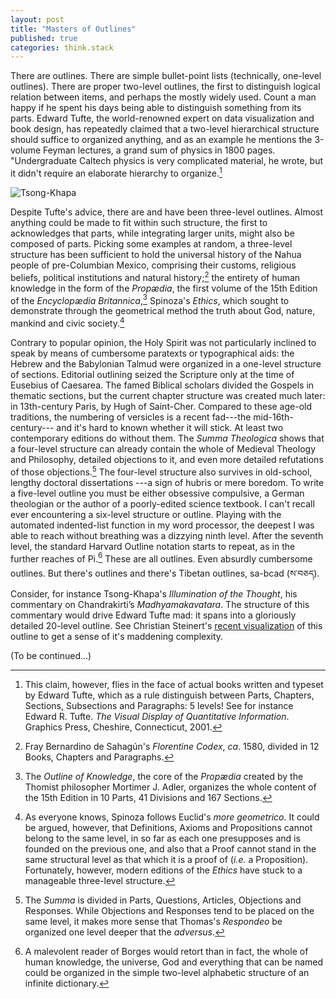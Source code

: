 ```yaml
---
layout: post
title: "Masters of Outlines"
published: true
categories: think.stack
---
```


There are outlines. There are simple bullet-point lists (technically,
one-level outlines). There are proper two-level outlines, the first to
distinguish logical relation between items, and perhaps the mostly widely
used. Count a man happy if he spent his days being able to distinguish
something from its parts. Edward Tufte, the world-renowned expert on data visualization and book design,
has repeatedly claimed that a two-level hierarchical structure should suffice to organized anything, and as an example
he mentions the 3-volume Feyman lectures, a grand sum of physics in 1800 pages. "Undergraduate Caltech physics is very complicated material, he wrote,
but it didn't require an elaborate hierarchy to organize.[^tufte]

![Tsong-Khapa](http://resources.christian-steinert.de/site/Buddhism/Reference%20Material/Visual%20Outline%20of%20Tsongkhapa%27s%20commentary%20on%20the%20Madhyamakavatara/MMA.png)

Despite Tufte's advice, there are and have been three-level outlines. Almost
anything could be made to fit within such structure, the first to
acknowledges that parts, while integrating larger units, might also be
composed of parts. Picking some examples at random, a three-level
structure has been sufficient to hold the universal history of the Nahua
people of pre-Columbian Mexico, comprising their customs, religious
beliefs, political institutions and natural history;[^1] the entirety
of human knowledge in the form of the *Propædia*, the first volume of
the 15th Edition of the *Encyclopædia Britannica*,[^2] Spinoza's
*Ethics*, which sought to demonstrate through the geometrical method the
truth about God, nature, mankind and civic society.[^3]

Contrary to popular opinion, the Holy Spirit was not particularly inclined to speak
by means of cumbersome paratexts or typographical aids: the Hebrew and the Babylonian Talmud were
organized in a one-level structure of sections. Editorial outlining seized the Scripture only at the time of
Eusebius of Caesarea. The famed
Biblical scholars divided the Gospels in thematic sections, but
the current chapter structure was created much later: in 13th-century Paris, by
Hugh of Saint-Cher. Compared to these age-old traditions, the numbering
of versicles is a recent fad---the mid-16th-century--- and it's hard to
known whether it will stick. At least two contemporary editions do
without them. The *Summa Theologica* shows that a four-level structure
can already contain the whole of Medieval Theology and Philosophy,
detailed objections to it, and even more detailed refutations of those
objections.[^4] The four-level structure also survives in old-school,
lengthy doctoral dissertations ---a sign of hubris or mere boredom. To
write a five-level outline you must be either obsessive compulsive, a
German theologian or the author of a poorly-edited science textbook. I
can't recall ever encountering a six-level structure or outline. Playing
with the automated indented-list function in my word processor, the
deepest I was able to reach without breathing was a dizzying ninth
level. After the seventh level, the standard Harvard Outline notation
starts to repeat, as in the further reaches of Pi.[^5] These are all
outlines. Even absurdly cumbersome outlines. But there's outlines and
there's Tibetan outlines, sa-bcad (ས་བཅད). Consider, for instance
Tsong-Khapa's *Illumination of the Thought*, his commentary on Chandrakirti’s *Madhyamakavatara*. The structure of this
commentary would drive Edward Tufte mad: it spans into a gloriously detailed 20-level outline. See Christian Steinert's [recent 
visualization](http://www.christian-steinert.de/home/buddhist-reference-material/visual-outline-of-tsongkhapas-commentary-on-the-madhyamakavatara) of this outline to get a sense of it's maddening complexity.

(To be continued...)

[^1]: Fray Bernardino de Sahagún's *Florentine Codex*, *ca*. 1580,
    divided in 12 Books, Chapters and Paragraphs.

[^2]: The *Outline of Knowledge*, the core of the *Propædia* created by
    the Thomist philosopher Mortimer J. Adler, organizes the whole
    content of the 15th Edition in 10 Parts, 41 Divisions and 167
    Sections.

[^3]: As everyone knows, Spinoza follows Euclid's *more geometrico*. It
    could be argued, however, that Definitions, Axioms and Propositions
    cannot belong to the same level, in so far as each one presupposes
    and is founded on the previous one, and also that a Proof cannot
    stand in the same structural level as that which it is a proof of
    (*i.e.* a Proposition). Fortunately, however, modern editions of the
    *Ethics* have stuck to a manageable three-level structure.

[^4]: The *Summa* is divided in Parts, Questions, Articles, Objections
    and Responses. While Objections and Responses tend to be placed on
    the same level, it makes more sense that Thomas's *Respondeo* be
    organized one level deeper that the *adversus*.

[^5]: A malevolent reader of Borges would retort than in fact, the whole
    of human knowledge, the universe, God and everything that can be
    named could be organized in the simple two-level alphabetic
    structure of an infinite dictionary.

[^tufte]: This claim, however, flies in the face of actual books written and typeset by Edward Tufte, 
which as a rule distinguish between Parts, Chapters, Sections, Subsections and Paragraphs: 5 levels! See for instance Edward R. Tufte.
*The Visual Display of Quantitative Information*. Graphics Press, Cheshire, Connecticut, 2001.
